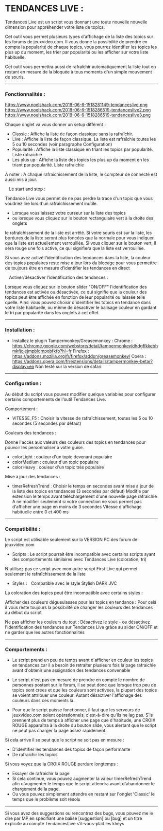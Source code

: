 # TENDANCES LIVE :

Tendances Live est un script vous donnant une toute nouvelle nouvelle dimension pour appréhender votre liste de topics.

Cet outil vous permet plusieurs types d'affichage de la liste des topics sur les forums de jeuxvideo.com.
Il vous donne la possibilité de prendre en compte la popularité de chaque topics, vous pourrez identifier les topics les plus up du moment, les trier par popularité ou les afficher sur votre liste habituelle.

Cet outil vous permettra aussi de rafraîchir automatiquement la liste tout en restant en mesure de la bloquée à tous moments d'un simple mouvement de souris.

__________________________________

### Fonctionnalités :

https://www.noelshack.com/2018-06-6-1518281149-tendanceslive.png https://www.noelshack.com/2018-06-6-1518286519-tendanceslive2.png https://www.noelshack.com/2018-06-6-1518286519-tendanceslive3.png

Chaque onglet va vous donner un setup différent :

* Classic  : Affiche la liste de façon classique sans la rafraîchir.
* Live  : Affiche la liste de façon classique. La liste est rafraîchie toutes les 5 ou 10 secondes 
(voir paragraphe Configuration)
* Popularité  : Affiche la liste classique en triant les topics par popularité. 
Liste rafraichie
* Les plus up  : Affiche la liste des topics les plus up du moment  en les triant par popularité. 
Liste rafraichie

A noter : A chaque rafraîchissement de la liste, le compteur de connecté est aussi mis à jour.

 
Le start and stop :

Tendance Live vous permet de ne pas perdre la trace d'un topic que vous voudriez lire lors d'un rafraîchissement inutile.

* Lorsque vous laissez votre curseur sur la liste des topics
* ou lorsque vous cliquez sur le bouton rectangulaire vert à la droite des onglets  

le rafraîchissement de la liste est arrêté.
Si votre souris est sur la liste, les bordures de la liste seront plus foncées que la normale pour vous indiquer que la liste est actuellement verrouillée.
Si vous cliquer sur le bouton vert, il sera rouge une fois activé, ce qui signifiera que la liste est verrouillée.

Si vous avez activé l'identification des tendances dans la liste, la couleur des topics populaires reste mise à jour lors du blocage pour vous permettre de toujours être en mesure d'identifier les tendances en direct

 
Activer/désactiver l'identification des tendances : 

Lorsque vous cliquez sur le bouton slider "ON/OFF" l'identification des tendances est activée ou désactivée, ce qui signifie que la couleur des topics peut être affichée en fonction de leur popularité ou laissée telle quelle.
Ainsi vous pouvez choisir d'identifier les topics en tendance dans votre liste habituelle, ou même de désactiver le balisage couleur en gardant le tri par popularité dans les onglets à cet effet.

__________________________________

### Installation :


* Installez le plugin Tampermonkey/Greasemonkey :
Chrome : https://chrome.google.com/webstore/detail/tampermonkey/dhdgffkkebhmkfjojejmpbldmpobfkfo?hl=fr
Firefox : https://addons.mozilla.org/fr/firefox/addon/greasemonkey/
Opera : https://addons.opera.com/fr/extensions/details/tampermonkey-beta/?display=en
Non testé sur la version de safari

__________________________________

### Configuration :

Au début du script vous pouvez modifier quelque variables pour configurer certains comportements de l'outil Tendances Live.

Comportement :

- VITESSE_F5 : Choisir la vitesse de rafraîchissement, toutes les 5 ou 10 secondes (5 secondes par défaut)

Couleurs des tendances :

Donne l'accès aux valeurs des couleurs des topics en tendances pour pouvoir les personnaliser à votre guise.

* colorLight : couleur d'un topic devenant populaire
* colorMedium : couleur d'un topic populaire
* colorHeavy : couleur d'un topic très populaire

Mise à jour des tendances :

* timerRefreshTrend : Choisir le temps en secondes avant mise à jour de la liste des topics en tendances (3 secondes par défaut)
Modifie par extension le temps avant téléchargement d'une nouvelle page rafraichie
A ne modifier seulement si votre connection ne vous permet pas d'afficher une page en moins de 3 secondes
Vitesse d'affichage habituelle entre 0 et 400 ms

__________________________________

### Compatibilité :

Le script est utilisable seulement sur la VERSION PC des forum de jeuxvideo.com 

- Scripts :
Le script pourrait être incompatible avec certains scripts ayant des comportements similaires avec Tendances Live (coloration, tri)

N'utilisez pas ce script avec mon autre script First Live qui permet seulement le rafraîchissement de la liste
 
- Styles :
 Compatible avec le style Stylish DARK JVC

La coloration des topics peut être incompatible avec certains styles :

Afficher des couleurs dégueulasses pour les topics en tendance :
Pour cela il vous reste toujours la possibilité de changer les couleurs des tendances au début du script

Ne pas afficher les couleurs du tout : 
Désactivez le style - ou désactivez l'identification des tendances sur Tendances Live grâce au slider ON/OFF et ne garder que les autres fonctionnalités

__________________________________

### Comportements :

- Le script prend un peu de temps avant d'afficher en couleur les topics en tendances car il a besoin de retraiter plusieurs fois la page rafraichie avant d'obtenir une assignation des tendances convenable

- Le script n'est pas en mesure de prendre en compte le nombre de personnes postant sur le forum, il se peut donc que lorsque trop peu de topics sont crées et que les couleurs sont activées, la plupart des topics se voient attribuer une couleur.
Autant désactiver l'affichage des couleurs dans ces moments là.

- Pour que le script puisse fonctionner, il faut que les serveurs de jeuxvideo.com soient opérationnels, c'est-à-dire qu'ils ne lag pas.
S'ls prennent plus de temps à afficher une page que d'habitude, une CROIX ROUGE apparaîtra à la droite du bouton slide, vous alertant que le script ne peut pas charger la page assez rapidement.

Si cela arrive il se peut que le script ne soit pas en mesure :

- D'identifier les tendances des topics de façon performante
- De rafraichir les topics

Si vous voyez que la CROIX ROUGE perdure longtemps :
- Essayer de rafraîchir la page
- Si cela continue, vous pouvez augmenter la valeur timerRefreshTrend afin d'augmenter le temps que le script attendra avant d'abandonner le chargement de la page.
- Ou vous pouvez simplement attendre en restant sur l'onglet 'Classic' le temps que le problème soit résolu

__________________________________
Si vous avez des suggestions ou rencontrez des bugs, vous pouvez me le dire par MP en spécifiant une balise [suggestion] ou [bug] et un titre explicite au compte TendancesLive s'il-vous-plaît les kheys
